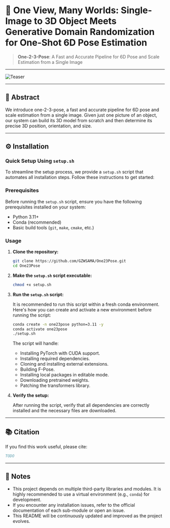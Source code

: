 # 🎯 One View, Many Worlds: Single-Image to 3D Object Meets Generative Domain Randomization for One-Shot 6D Pose Estimation

> **One-2-3-Pose**: A Fast and Accurate Pipeline for 6D Pose and Scale Estimation from a Single Image

---

![Teaser](assets/teaser.png)

---

## 📄 Abstract

We introduce one-2-3-pose, a fast and accurate pipeline for 6D pose and scale estimation from a single image. Given just one picture of an object, our system can build its 3D model from scratch and then determine its precise 3D position, orientation, and size.

---

## ⚙️ Installation

### Quick Setup Using `setup.sh`

To streamline the setup process, we provide a `setup.sh` script that automates all installation steps. Follow these instructions to get started:

### Prerequisites

Before running the `setup.sh` script, ensure you have the following prerequisites installed on your system:

- Python 3.11+
- Conda (recommended)
- Basic build tools (`git`, `make`, `cmake`, etc.)

### Usage

1. **Clone the repository:**

   ```bash
   git clone https://github.com/GZWSAMA/One23Pose.git
   cd One23Pose
   ```

2. **Make the `setup.sh` script executable:**

   ```bash
   chmod +x setup.sh
   ```

3. **Run the `setup.sh` script:**

   It is recommended to run this script within a fresh conda environment. Here's how you can create and activate a new environment before running the script:

   ```bash
   conda create -n one23pose python=3.11 -y
   conda activate one23pose
   ./setup.sh
   ```

   The script will handle:
   - Installing PyTorch with CUDA support.
   - Installing required dependencies.
   - Cloning and installing external extensions.
   - Building F-Pose.
   - Installing local packages in editable mode.
   - Downloading pretrained weights.
   - Patching the transformers library.

4. **Verify the setup:**

   After running the script, verify that all dependencies are correctly installed and the necessary files are downloaded.

---

## 📚 Citation

If you find this work useful, please cite:

```bibtex
TODO
```

---

## 📝 Notes

- This project depends on multiple third-party libraries and modules. It is highly recommended to use a virtual environment (e.g., `conda`) for development.
- If you encounter any installation issues, refer to the official documentation of each sub-module or open an issue.
- This README will be continuously updated and improved as the project evolves.
